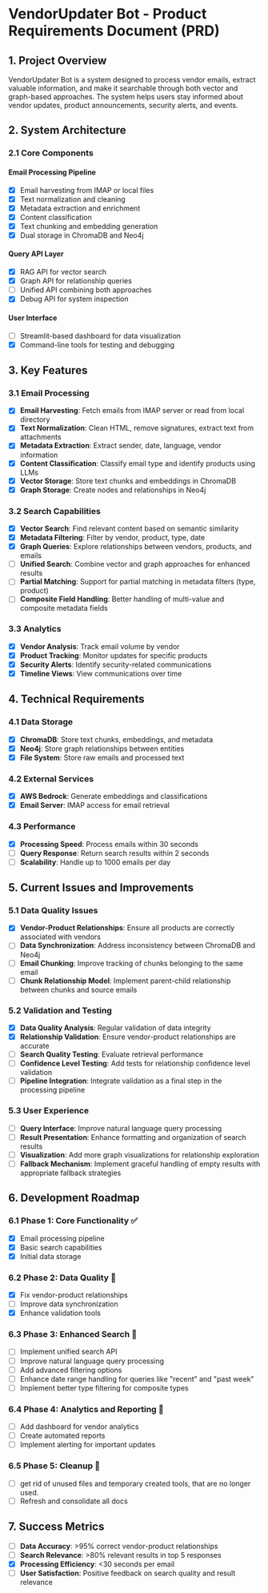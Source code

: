 # VendorUpdater Bot - Product Requirements Document (PRD)

## 1. Project Overview

VendorUpdater Bot is a system designed to process vendor emails, extract valuable information, and make it searchable through both vector and graph-based approaches. The system helps users stay informed about vendor updates, product announcements, security alerts, and events.

## 2. System Architecture

### 2.1 Core Components

#### Email Processing Pipeline
- [x] Email harvesting from IMAP or local files
- [x] Text normalization and cleaning
- [x] Metadata extraction and enrichment
- [x] Content classification
- [x] Text chunking and embedding generation
- [x] Dual storage in ChromaDB and Neo4j

#### Query API Layer
- [x] RAG API for vector search
- [x] Graph API for relationship queries
- [ ] Unified API combining both approaches
- [x] Debug API for system inspection

#### User Interface
- [ ] Streamlit-based dashboard for data visualization
- [x] Command-line tools for testing and debugging

## 3. Key Features

### 3.1 Email Processing
- [x] **Email Harvesting**: Fetch emails from IMAP server or read from local directory
- [x] **Text Normalization**: Clean HTML, remove signatures, extract text from attachments
- [x] **Metadata Extraction**: Extract sender, date, language, vendor information
- [x] **Content Classification**: Classify email type and identify products using LLMs
- [x] **Vector Storage**: Store text chunks and embeddings in ChromaDB
- [x] **Graph Storage**: Create nodes and relationships in Neo4j

### 3.2 Search Capabilities
- [x] **Vector Search**: Find relevant content based on semantic similarity
- [x] **Metadata Filtering**: Filter by vendor, product, type, date
- [x] **Graph Queries**: Explore relationships between vendors, products, and emails
- [ ] **Unified Search**: Combine vector and graph approaches for enhanced results
- [ ] **Partial Matching**: Support for partial matching in metadata filters (type, product)
- [ ] **Composite Field Handling**: Better handling of multi-value and composite metadata fields

### 3.3 Analytics
- [x] **Vendor Analysis**: Track email volume by vendor
- [x] **Product Tracking**: Monitor updates for specific products
- [x] **Security Alerts**: Identify security-related communications
- [x] **Timeline Views**: View communications over time

## 4. Technical Requirements

### 4.1 Data Storage
- [x] **ChromaDB**: Store text chunks, embeddings, and metadata
- [x] **Neo4j**: Store graph relationships between entities
- [x] **File System**: Store raw emails and processed text

### 4.2 External Services
- [x] **AWS Bedrock**: Generate embeddings and classifications
- [x] **Email Server**: IMAP access for email retrieval

### 4.3 Performance
- [x] **Processing Speed**: Process emails within 30 seconds
- [ ] **Query Response**: Return search results within 2 seconds
- [ ] **Scalability**: Handle up to 1000 emails per day

## 5. Current Issues and Improvements

### 5.1 Data Quality Issues
- [x] **Vendor-Product Relationships**: Ensure all products are correctly associated with vendors
- [ ] **Data Synchronization**: Address inconsistency between ChromaDB and Neo4j
- [ ] **Email Chunking**: Improve tracking of chunks belonging to the same email
- [ ] **Chunk Relationship Model**: Implement parent-child relationship between chunks and source emails

### 5.2 Validation and Testing
- [x] **Data Quality Analysis**: Regular validation of data integrity
- [x] **Relationship Validation**: Ensure vendor-product relationships are accurate
- [ ] **Search Quality Testing**: Evaluate retrieval performance
- [ ] **Confidence Level Testing**: Add tests for relationship confidence level validation
- [ ] **Pipeline Integration**: Integrate validation as a final step in the processing pipeline

### 5.3 User Experience
- [ ] **Query Interface**: Improve natural language query processing
- [ ] **Result Presentation**: Enhance formatting and organization of search results
- [ ] **Visualization**: Add more graph visualizations for relationship exploration
- [ ] **Fallback Mechanism**: Implement graceful handling of empty results with appropriate fallback strategies

## 6. Development Roadmap

### 6.1 Phase 1: Core Functionality ✅
- [x] Email processing pipeline
- [x] Basic search capabilities
- [x] Initial data storage

### 6.2 Phase 2: Data Quality 🔄
- [x] Fix vendor-product relationships
- [ ] Improve data synchronization
- [x] Enhance validation tools

### 6.3 Phase 3: Enhanced Search 🔄
- [ ] Implement unified search API
- [ ] Improve natural language query processing
- [ ] Add advanced filtering options
- [ ] Enhance date range handling for queries like "recent" and "past week"
- [ ] Implement better type filtering for composite types

### 6.4 Phase 4: Analytics and Reporting 📅
- [ ] Add dashboard for vendor analytics
- [ ] Create automated reports
- [ ] Implement alerting for important updates

### 6.5 Phase 5: Cleanup 📅
- [ ] get rid of unused files and temporary created tools, that are no longer used.
- [ ] Refresh and consolidate all docs

## 7. Success Metrics

- [ ] **Data Accuracy**: >95% correct vendor-product relationships
- [ ] **Search Relevance**: >80% relevant results in top 5 responses
- [x] **Processing Efficiency**: <30 seconds per email
- [ ] **User Satisfaction**: Positive feedback on search quality and result relevance